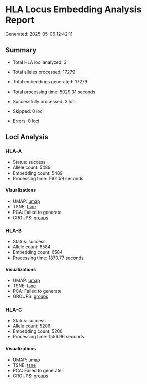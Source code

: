 # HLA Locus Embedding Analysis Report

Generated: 2025-05-06 12:42:11

## Summary

- Total HLA loci analyzed: 3
- Total alleles processed: 17279
- Total embeddings generated: 17279
- Total processing time: 5029.31 seconds

- Successfully processed: 3 loci
- Skipped: 0 loci
- Errors: 0 loci

## Loci Analysis

### HLA-A

- Status: success
- Allele count: 5489
- Embedding count: 5489
- Processing time: 1601.59 seconds

#### Visualizations

- UMAP: [umap](plots/hla_A_umap.png)
- TSNE: [tsne](plots/hla_A_tsne.png)
- PCA: Failed to generate
- GROUPS: [groups](plots/hla_A_groups.png)

### HLA-B

- Status: success
- Allele count: 6584
- Embedding count: 6584
- Processing time: 1870.77 seconds

#### Visualizations

- UMAP: [umap](plots/hla_B_umap.png)
- TSNE: [tsne](plots/hla_B_tsne.png)
- PCA: Failed to generate
- GROUPS: [groups](plots/hla_B_groups.png)

### HLA-C

- Status: success
- Allele count: 5206
- Embedding count: 5206
- Processing time: 1556.96 seconds

#### Visualizations

- UMAP: [umap](plots/hla_C_umap.png)
- TSNE: [tsne](plots/hla_C_tsne.png)
- PCA: Failed to generate
- GROUPS: [groups](plots/hla_C_groups.png)


